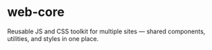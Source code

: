 # web-core
Reusable JS and CSS toolkit for multiple sites — shared components, utilities, and styles in one place.
